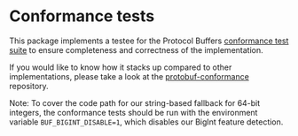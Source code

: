 # Conformance tests

This package implements a testee for the Protocol Buffers [conformance test
suite](https://github.com/protocolbuffers/protobuf/tree/main/conformance) to
ensure completeness and correctness of the implementation.

If you would like to know how it stacks up compared to other implementations,
please take a look at the [protobuf-conformance](https://github.com/bufbuild/protobuf-conformance) repository.

Note: To cover the code path for our string-based fallback for 64-bit integers,
the conformance tests should be run with the environment variable
`BUF_BIGINT_DISABLE=1`, which disables our BigInt feature detection.
